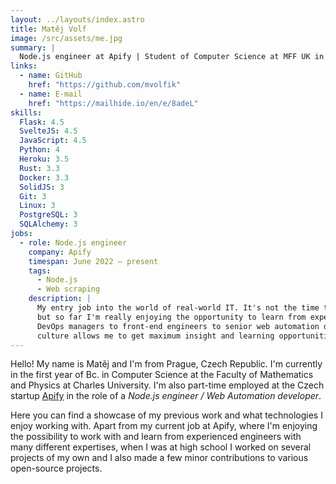 ```yaml
---
layout: ../layouts/index.astro
title: Matěj Volf
image: /src/assets/me.jpg
summary: |
  Node.js engineer at Apify | Student of Computer Science at MFF UK in Prague | Python, JavaScript and Rust enthusiast
links:
  - name: GitHub
    href: "https://github.com/mvolfik"
  - name: E-mail
    href: "https://mailhide.io/en/e/8adeL"
skills:
  Flask: 4.5
  SvelteJS: 4.5
  JavaScript: 4.5
  Python: 4
  Heroku: 3.5
  Rust: 3.3
  Docker: 3.3
  SolidJS: 3
  Git: 3
  Linux: 3
  PostgreSQL: 3
  SQLAlchemy: 3
jobs:
  - role: Node.js engineer
    company: Apify
    timespan: June 2022 – present
    tags:
      - Node.js
      - Web scraping
    description: |
      My entry job into the world of real-world IT. It's not the time to fully reflect on this job yet,
      but so far I'm really enjoying the opportunity to learn from experienced engineers, from platform
      DevOps managers to front-end engineers to senior web automation devs. The open and free company
      culture allows me to get maximum insight and learning opportunities at this position.
---
```


Hello! My name is Matěj and I'm from Prague, Czech Republic. I'm currently in the first year
of Bc. in Computer Science at the Faculty of Mathematics and Physics at Charles University.
I'm also part-time employed at the Czech startup [Apify](https://apify.com) in the role of a
_Node.js engineer / Web Automation developer_.

<p class="noprint">Here
you can find a showcase of my previous work and what technologies I enjoy working
with. Apart from my current job at Apify, where I'm enjoying the possibility to work
with and learn from experienced engineers with many different expertises, when I was
at high school I worked on several projects of my own and I also made a few minor
contributions to various open-source projects.</p>
